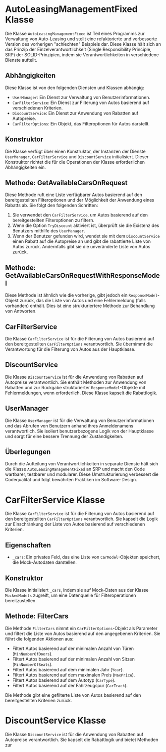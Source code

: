 # AutoLeasingManagementFixed Klasse

Die Klasse `AutoLeasingManagementFixed` ist Teil eines Programms zur Verwaltung von Auto-Leasing und stellt eine refaktorierte und verbesserte Version des vorherigen "schlechten" Beispiels dar. Diese Klasse hält sich an das Prinzip der Einzelverantwortlichkeit (Single Responsibility Principle, SRP) der SOLID-Prinzipien, indem sie Verantwortlichkeiten in verschiedene Dienste aufteilt.

## Abhängigkeiten

Diese Klasse ist von den folgenden Diensten und Klassen abhängig:

- `UserManager`: Ein Dienst zur Verwaltung von Benutzerinformationen.
- `CarFilterService`: Ein Dienst zur Filterung von Autos basierend auf verschiedenen Kriterien.
- `DiscountService`: Ein Dienst zur Anwendung von Rabatten auf Autopreise.
- `CarFilterOptions`: Ein Objekt, das Filteroptionen für Autos darstellt.

## Konstruktor

Die Klasse verfügt über einen Konstruktor, der Instanzen der Dienste `UserManager`, `CarFilterService` und `DiscountService` initialisiert. Dieser Konstruktor richtet die für die Operationen der Klasse erforderlichen Abhängigkeiten ein.

## Methode: GetAvailableCarsOnRequest

Diese Methode ruft eine Liste verfügbarer Autos basierend auf den bereitgestellten Filteroptionen und der Möglichkeit der Anwendung eines Rabatts ab. Sie folgt den folgenden Schritten:

1. Sie verwendet den `CarFilterService`, um Autos basierend auf den bereitgestellten Filteroptionen zu filtern.
2. Wenn die Option `TryDiscount` aktiviert ist, überprüft sie die Existenz des Benutzers mithilfe des `UserManager`.
3. Wenn der Benutzer gefunden wird, wendet sie mit dem `DiscountService` einen Rabatt auf die Autopreise an und gibt die rabattierte Liste von Autos zurück. Andernfalls gibt sie die unveränderte Liste von Autos zurück.

## Methode: GetAvailableCarsOnRequestWithResponseModel

Diese Methode ist ähnlich wie die vorherige, gibt jedoch ein `ResponseModel`-Objekt zurück, das die Liste von Autos und eine Fehlermeldung (falls vorhanden) enthält. Dies ist eine strukturiertere Methode zur Behandlung von Antworten.

## CarFilterService

Die Klasse `CarFilterService` ist für die Filterung von Autos basierend auf den bereitgestellten `CarFilterOptions` verantwortlich. Sie übernimmt die Verantwortung für die Filterung von Autos aus der Hauptklasse.

## DiscountService

Die Klasse `DiscountService` ist für die Anwendung von Rabatten auf Autopreise verantwortlich. Sie enthält Methoden zur Anwendung von Rabatten und zur Rückgabe strukturierter `ResponseModel`-Objekte mit Fehlermeldungen, wenn erforderlich. Diese Klasse kapselt die Rabattlogik.

## UserManager

Die Klasse `UserManager` ist für die Verwaltung von Benutzerinformationen und das Abrufen von Benutzern anhand ihres Anmeldenamens verantwortlich. Sie isoliert benutzerbezogene Logik von der Hauptklasse und sorgt für eine bessere Trennung der Zuständigkeiten.

## Überlegungen

Durch die Aufteilung von Verantwortlichkeiten in separate Dienste hält sich die Klasse `AutoLeasingManagementFixed` an SRP und macht den Code wartbarer, testbarer und modularer. Diese Umstrukturierung verbessert die Codequalität und folgt bewährten Praktiken im Software-Design.



# CarFilterService Klasse

Die Klasse `CarFilterService` ist für die Filterung von Autos basierend auf den bereitgestellten `CarFilterOptions` verantwortlich. Sie kapselt die Logik zur Einschränkung der Liste von Autos basierend auf verschiedenen Kriterien.

## Eigenschaften

- `_cars`: Ein privates Feld, das eine Liste von `CarModel`-Objekten speichert, die Mock-Autodaten darstellen.

## Konstruktor

Die Klasse initialisiert `_cars`, indem sie auf Mock-Daten aus der Klasse `MockedModels` zugreift, um eine Datenquelle für Filteroperationen bereitzustellen.

## Methode: FilterCars

Die Methode `FilterCars` nimmt ein `CarFilterOptions`-Objekt als Parameter und filtert die Liste von Autos basierend auf den angegebenen Kriterien. Sie führt die folgenden Aktionen aus:

- Filtert Autos basierend auf der minimalen Anzahl von Türen (`MinNumberOfDoors`).
- Filtert Autos basierend auf der minimalen Anzahl von Sitzen (`MinNumberOfSeats`).
- Filtert Autos basierend auf dem minimalen Jahr (`Year`).
- Filtert Autos basierend auf dem maximalen Preis (`MaxPrice`).
- Filtert Autos basierend auf dem Autotyp (`CarType`).
- Filtert Autos basierend auf der Fahrzeugspur (`CarTrack`).

Die Methode gibt eine gefilterte Liste von Autos basierend auf den bereitgestellten Kriterien zurück.

# DiscountService Klasse

Die Klasse `DiscountService` ist für die Anwendung von Rabatten auf Autopreise verantwortlich. Sie kapselt die Rabattlogik und bietet Methoden zur
